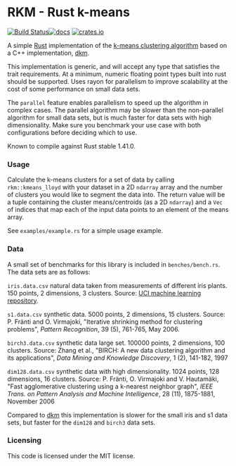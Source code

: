 # RKM - Rust k-means #

[![Build Status](https://travis-ci.org/genbattle/rkm.svg?branch=master)](https://travis-ci.org/genbattle/rkm)[![docs](https://docs.rs/rkm/badge.svg)](https://docs.rs/rkm/latest/rkm/) [![crates.io](https://img.shields.io/crates/v/rkm.svg)](https://crates.io/crates/rkm)

A simple [Rust](https://www.rust-lang.org) implementation of the [k-means clustering algorithm](http://en.wikipedia.org/wiki/K-means_clustering) based on a C++ implementation, [dkm](https://github.com/genbattle/dkm).

This implementation is generic, and will accept any type that satisfies the trait requirements. At a minimum, numeric floating point types built into rust should be supported. Uses rayon for parallelism to improve scalability at the cost of some performance on small data sets.

The `parallel` feature enables parallelism to speed up the algorithm in complex cases. The parallel algorithm may be slower than the non-parallel algorithm for small data sets, but is much faster for data sets with high dimensionality. Make sure you benchmark your use case with both configurations before deciding which to use.

Known to compile against Rust stable 1.41.0.

### Usage ###

Calculate the k-means clusters for a set of data by calling `rkm::kmeans_lloyd` with your dataset in a 2D `ndarray` array and the number of clusters you would like to segment the data into. The return value will be a tuple containing the cluster means/centroids (as a 2D `ndarray`) and a `Vec` of indices that map each of the input data points to an element of the means array.

See `examples/example.rs` for a simple usage example.

### Data ###

 A small set of benchmarks for this library is included in `benches/bench.rs`. The data sets are as follows:

`iris.data.csv` natural data taken from measurements of different iris plants. 150 points, 2 dimensions, 3 clusters. Source: [UCI machine learning repository](https://archive.ics.uci.edu/ml/datasets/Iris).

`s1.data.csv` synthetic data. 5000 points, 2 dimensions, 15 clusters. Source: P. Fränti and O. Virmajoki, "Iterative shrinking method for clustering problems", _Pattern Recognition_, 39 (5), 761-765, May 2006.

`birch3.data.csv` synthetic data large set. 100000 points, 2 dimensions, 100 clusters. Source: Zhang et al., "BIRCH: A new data clustering algorithm and its applications", _Data Mining and Knowledge Discovery_, 1 (2), 141-182, 1997

`dim128.data.csv` synthetic data with high dimensionality. 1024 points, 128 dimensions, 16 clusters. Source: P. Fränti, O. Virmajoki and V. Hautamäki, "Fast agglomerative clustering using a k-nearest neighbor graph", _IEEE Trans. on Pattern Analysis and Machine Intelligence_, 28 (11), 1875-1881, November 2006

Compared to [dkm](https://github.com/genbattle/dkm) this implementation is slower for the small iris and s1 data sets, but faster for the `dim128` and `birch3` data sets.

### Licensing ###

 This code is licensed under the MIT license.
